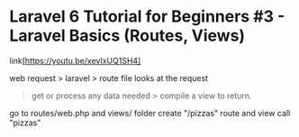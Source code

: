 # Laravel 6 Tutorial for Beginners #3 - Laravel Basics (Routes, Views)

link[https://youtu.be/xevIxUQ1SH4]

web request > laravel > route file looks at the request

> get or process any data needed > compile a view to return.

go to routes/web.php and views/ folder
create "/pizzas" route and view call "pizzas"

